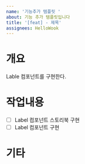 ```yaml
---
name: '기능추가 템플릿 '
about: 기능 추가 템플릿입니다
title: '[feat] - 제목'
assignees: HelloWook
---
```


# 개요

Lable 컴포넌트를 구현한다.

# 작업내용

- [ ] Label 컴포넌트 스토리북 구현
- [ ] Label 컴포넌트 구현

# 기타
